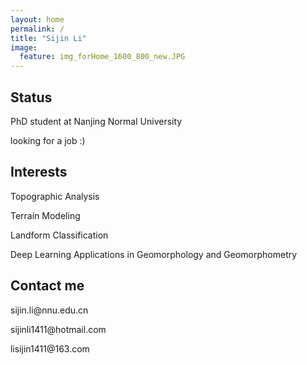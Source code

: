 ```yaml
---
layout: home
permalink: /
title: "Sijin Li"
image:
  feature: img_forHome_1600_800_new.JPG
---
```


<div class="tiles">

<div class="tile">
  <h2 class="post-title">Status</h2>
  <p class="post-excerpt">PhD student at Nanjing Normal University</p>
  <p class="post-excerpt">looking for a job :) </p>
</div><!-- /.tile -->

<div class="tile">
  <h2 class="post-title">Interests</h2>
  <p class="post-excerpt">Topographic Analysis</p>
  <p class="post-excerpt">Terrain Modeling</p>
  <p class="post-excerpt">Landform Classification</p>
  <p class="post-excerpt">Deep Learning Applications in Geomorphology and Geomorphometry</p>
</div><!-- /.tile -->
  
<div class="tile">
  <h2 class="post-title">Contact me</h2>
  <p class="post-excerpt">sijin.li@nnu.edu.cn</p>
  <p class="post-excerpt">sijinli1411@hotmail.com</p>
  <p class="post-excerpt">lisijin1411@163.com</p>
</div><!-- /.tile -->

</div><!-- /.tiles -->
